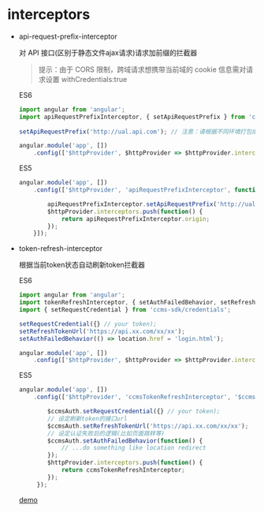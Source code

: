 # interceptors

* api-request-prefix-interceptor
	
	对 API 接口(区别于静态文件ajax请求)请求加前缀的拦截器
	
	> 提示：由于 CORS 限制，跨域请求想携带当前域的 cookie 信息需对请求设置 withCredentials:true
	
	ES6
	
	```js
	import angular from 'angular';
    import apiRequestPrefixInterceptor, { setApiRequestPrefix } from 'ccms-sdk/interceptors/api-request-prefix-interceptor';
    	
    setApiRequestPrefix('http://ual.api.com'); // 注意：请根据不同环境打包成不同前缀配置
    
    angular.module('app', [])
    	.config(['$httpProvider', $httpProvider => $httpProvider.interceptors.push(() => apiRequestPrefixInterceptor)]);
	```
	
	ES5
	
    ```js
    angular.module('app', [])
    	.config(['$httpProvider', 'apiRequestPrefixInterceptor', function($httpProvider, apiRequestPrefixInterceptor) {
    
  			apiRequestPrefixInterceptor.setApiRequestPrefix('http://ual.api.com');
    		$httpProvider.interceptors.push(function() {
    			return apiRequestPrefixInterceptor.origin;
    		});
    	}]);
    ```

* token-refresh-interceptor

	根据当前token状态自动刷新token拦截器
	
	ES6
	
   	```js
	import angular from 'angular';
	import tokenRefreshInterceptor, { setAuthFailedBehavior, setRefreshTokenUrl } from 'ccms-sdk/interceptors/token-refresh-interceptor';
	import { setRequestCredential } from 'ccms-sdk/credentials';
	
	setRequestCredential({} // your token);
	setRefreshTokenUrl('https://api.xx.com/xx/xx');
	setAuthFailedBehavior(() => location.href = 'login.html');
	
	angular.module('app', [])
		.config(['$httpProvider', $httpProvider => $httpProvider.interceptors.push(() => tokenRefreshInterceptor)]);
	```
   	
   	ES5
   	
   	```js
   	angular.module('app', [])
		.config(['$httpProvider', 'ccmsTokenRefreshInterceptor', '$ccmsAuth', function($httpProvider, ccmsTokenRefreshInterceptor, $ccmsAuth) {

			$ccmsAuth.setRequestCredential({} // your token);
			// 设定刷新token的接口url
			$ccmsAuth.setRefreshTokenUrl('https://api.xx.com/xx/xx');
			// 设定认证失败后的逻辑(比如页面跳转等)
			$ccmsAuth.setAuthFailedBehavior(function() {
				// ...do something like location redirect
			});
			$httpProvider.interceptors.push(function() {
		 		return ccmsTokenRefreshInterceptor;
		 	});
		 });
   	```
   	
   	[demo](../../examples/interceptors.html)
